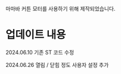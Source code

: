 마마바 커튼 모터를 사용하기 위해 제작되었습니다.

업데이트 내용
==============
2024.06.10 기존 ST 코드 수정

2024.06.26 열림 / 닫힘 정도 사용자 설정 추가